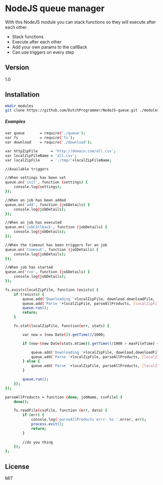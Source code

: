 NodeJS queue manager
=========

With this NodeJS module you can stack functions so they will execute after each other.

  - Stack functions
  - Execute after each other
  - Add your own params to the callBack
  - Can use triggers on every step

Version
----

1.0

Installation
--------------

```sh
mkdir modules
git clone https://github.com/DutchProgrammer/NodeJS-queue.git ./modules/NodeJS-queue
```

##### Examples


```sh
var queue       = require('./queue');
var fs          = require('fs');
var download    = require('./download');

var httpZipFile      = 'http://domain.com/all.csv';
var localZipFileName = 'all.csv';
var localZipFile     = './tmp/'+localZipFileName;

//Available triggers

//When settings has been set
queue.on('init', function (settings) {
    console.log(settings);
});

//When an job has been added
queue.on('add', function (jobDetails) {
    console.log(jobDetails);
});

//When an job has executed
queue.on('jobCallback', function (jobDetails) {
    console.log(jobDetails);
});

//When the timeout has been triggers for an job
queue.on('timeout', function (jobDetails) {
    console.log(jobDetails);
});

//When job has started
queue.on('run', function (jobDetails) {
    console.log(jobDetails);
});

fs.exists(localZipFile, function (exists) {
    if (!exists) {
		queue.add('Downloading '+localZipFile, download.downloadFile, [httpZipFile, localZipFile]);
		queue.add('Parse '+localZipFile, parseAllProducts, [localZipFile]);
		queue.run();
		return;
	}

	fs.stat(localZipFile, function(err, stats) {

		var now = (new Date()).getTime()/1000;

		if (now-(new Date(stats.mtime)).getTime()/1000 > maxFileTime) {

			queue.add('Downloading '+localZipFile, download.downloadFile, [httpZipFile, localZipFile]);
			queue.add('Parse '+localZipFile, parseAllProducts, [localZipFile]);
		} else {
			queue.add('Parse '+localZipFile, parseAllProducts, [localZipFile]);
		}

		queue.run();
	});
});

parseAllProducts = function (done, jobName, csvFile) {
	done();

	fs.readFile(csvFile, function (err, data) {
		if (err) {
			console.log('parseAllProducts errr: %s '.error, err);
			process.exit();
			return;
		}
		
		//do you thing
	});
};
```


License
----

MIT
